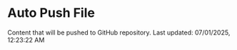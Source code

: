 # Auto Push File

Content that will be pushed to GitHub repository.
Last updated: 07/01/2025, 12:23:22 AM